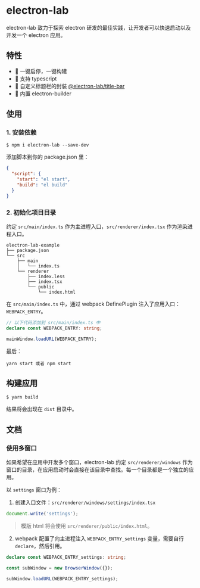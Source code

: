# electron-lab

electron-lab 致力于探索 electron 研发的最佳实践，让开发者可以快速启动以及开发一个 electron 应用。

## 特性

- 🎉 一键启停，一键构建
- 🎉 支持 typescript
- 🎉 自定义标题栏的封装 [@electron-lab/title-bar](https://github.com/electron-laboratory/electron-lab/tree/main/packages/title-bar)
- 🎉 内置 electron-builder

## 使用

### 1. 安装依赖

```shell
$ npm i electron-lab --save-dev
```

添加脚本到你的 package.json 里：

```json
{
  "script": {
    "start": "el start",
    "build": "el build"
  }
}
```

### 2. 初始化项目目录

约定 `src/main/index.ts` 作为主进程入口，`src/renderer/index.tsx` 作为渲染进程入口。

```
electron-lab-example
├── package.json
└── src
    ├── main
    │   └── index.ts
    └── renderer
        ├── index.less
        ├── index.tsx
        └── public
            └── index.html
```

在 `src/main/index.ts` 中，通过 webpack DefinePlugin 注入了应用入口：`WEBPACK_ENTRY`。

```ts
// 以下代码添加到 src/main/index.ts 中
declare const WEBPACK_ENTRY: string;

mainWindow.loadURL(WEBPACK_ENTRY);
```

最后：

```shell
yarn start 或者 npm start
```

## 构建应用

```shell
$ yarn build
```

结果将会出现在 `dist` 目录中。

## 文档

### 使用多窗口

如果希望在应用中开发多个窗口，electron-lab 约定 `src/renderer/windows` 作为窗口的目录，在应用启动时会直接在该目录中查找。每一个目录都是一个独立的应用。

以 `settings` 窗口为例：

1. 创建入口文件：`src/renderer/windows/settings/index.tsx`

```ts
document.write('settings');
```

> 模版 html 将会使用 `src/renderer/public/index.html`。

2. webpack 配置了向主进程注入 `WEBPACK_ENTRY_settings` 变量，需要自行 `declare`，然后引用。

```ts
declare const WEBPACK_ENTRY_settings: string;

const subWindow = new BrowserWindow({});

subWindow.loadURL(WEBPACK_ENTRY_settings);
```
